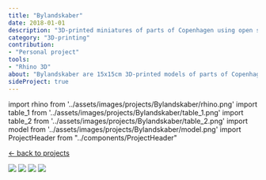 ```yaml
---
title: "Bylandskaber"
date: 2018-01-01
description: "3D-printed miniatures of parts of Copenhagen using open source data."
category: "3D-printing"
contribution: 
- "Personal project"
tools: 
- "Rhino 3D"
about: "Bylandskaber are 15x15cm 3D-printed models of parts of Copenhagen. Modelled based on open-source data from opendata.dk. Printed from matte white PLA."
sideProject: true
---
```

import rhino from '../assets/images/projects/Bylandskaber/rhino.png'
import table_1 from '../assets/images/projects/Bylandskaber/table_1.png'
import table_2 from '../assets/images/projects/Bylandskaber/table_2.png'
import model from '../assets/images/projects/Bylandskaber/model.png'
import ProjectHeader from "../components/ProjectHeader"

[<- back to projects](/projects)
<ProjectHeader project={props.pageContext.frontmatter} />

<Image src={table_1} /> 
<Image src={table_2} /> 
<Image src={model} /> 
<Image src={rhino} /> 
